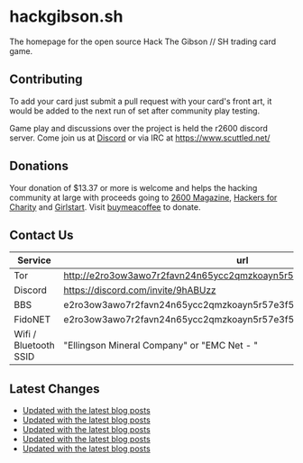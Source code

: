 # hackgibson.sh
The homepage for the open source Hack The Gibson // SH trading card game.


## Contributing

To add your card just submit a pull request with your card's front art, it would be added to the next run of set after community play testing.

Game play and discussions over the project is held the r2600 discord server. Come join us at [Discord](https://discord.com/invite/9hABUzz) or via IRC at https://www.scuttled.net/


## Donations

Your donation of $13.37 or more is welcome and helps the hacking community at large with proceeds going to [2600 Magazine](https://2600.com/), [Hackers for Charity](https://hackersforcharity.org) and [Girlstart](https://girlstart.org).  Visit [buymeacoffee](https://www.buymeacoffee.com/hackgibson.sh) to donate.


## Contact Us

Service | url
-|-
Tor | http://e2ro3ow3awo7r2favn24n65ycc2qmzkoayn5r57e3f56nvjwdcgg32ad.onion
Discord | https://discord.com/invite/9hABUzz
BBS | e2ro3ow3awo7r2favn24n65ycc2qmzkoayn5r57e3f56nvjwdcgg32ad.onion:23
FidoNET | e2ro3ow3awo7r2favn24n65ycc2qmzkoayn5r57e3f56nvjwdcgg32ad.onion:24554
Wifi / Bluetooth SSID | "Ellingson Mineral Company" or "EMC Net - <fidonet address>"

## Latest Changes
<!-- BLOG-POST-LIST:START -->
- [Updated with the latest blog posts](https://github.com/DFW2600/hackgibson.sh/commit/62c5381592e11ae4c6d5dbf90055979d8235a6fd)
- [Updated with the latest blog posts](https://github.com/DFW2600/hackgibson.sh/commit/a25e2d8403bcd72fda0f3417704706617dbf0701)
- [Updated with the latest blog posts](https://github.com/DFW2600/hackgibson.sh/commit/08cb3e37f18f840eec5564e9a29525e412dffcdd)
- [Updated with the latest blog posts](https://github.com/DFW2600/hackgibson.sh/commit/228bf4d7ab7f1d4b08dbe98f51d8d9eb0ef3b42c)
- [Updated with the latest blog posts](https://github.com/DFW2600/hackgibson.sh/commit/e67ba56687649c6980816be1e5bbb4a3a934d2c2)
<!-- BLOG-POST-LIST:END -->
